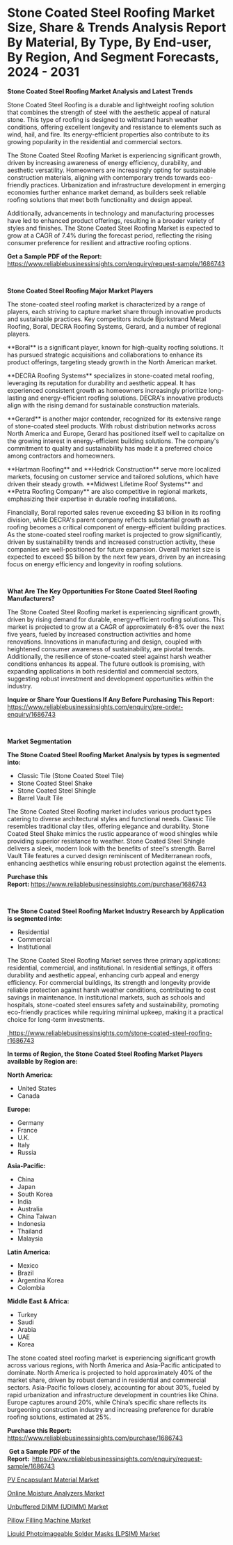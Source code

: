 <p><h1>Stone Coated Steel Roofing Market Size, Share & Trends Analysis Report By Material, By Type, By End-user, By Region, And Segment Forecasts, 2024 - 2031</h1></p><p><strong>Stone Coated Steel Roofing Market Analysis and Latest Trends</strong></p>
<p><p>Stone Coated Steel Roofing is a durable and lightweight roofing solution that combines the strength of steel with the aesthetic appeal of natural stone. This type of roofing is designed to withstand harsh weather conditions, offering excellent longevity and resistance to elements such as wind, hail, and fire. Its energy-efficient properties also contribute to its growing popularity in the residential and commercial sectors.</p><p>The Stone Coated Steel Roofing Market is experiencing significant growth, driven by increasing awareness of energy efficiency, durability, and aesthetic versatility. Homeowners are increasingly opting for sustainable construction materials, aligning with contemporary trends towards eco-friendly practices. Urbanization and infrastructure development in emerging economies further enhance market demand, as builders seek reliable roofing solutions that meet both functionality and design appeal.</p><p>Additionally, advancements in technology and manufacturing processes have led to enhanced product offerings, resulting in a broader variety of styles and finishes. The Stone Coated Steel Roofing Market is expected to grow at a CAGR of 7.4% during the forecast period, reflecting the rising consumer preference for resilient and attractive roofing options.</p></p>
<p><strong>Get a Sample PDF of the Report:&nbsp;</strong> <a href="https://www.reliablebusinessinsights.com/enquiry/request-sample/1686743?utm_campaign=48&utm_medium=2&utm_source=Github&utm_content=ia&utm_term=16102024&utm_id=stone-coated-steel-roofing">https://www.reliablebusinessinsights.com/enquiry/request-sample/1686743</a></p>
<p>&nbsp;</p>
<p><strong>Stone Coated Steel Roofing Major Market Players</strong></p>
<p><p>The stone-coated steel roofing market is characterized by a range of players, each striving to capture market share through innovative products and sustainable practices. Key competitors include Bjorkstrand Metal Roofing, Boral, DECRA Roofing Systems, Gerard, and a number of regional players.</p><p>**Boral** is a significant player, known for high-quality roofing solutions. It has pursued strategic acquisitions and collaborations to enhance its product offerings, targeting steady growth in the North American market.</p><p>**DECRA Roofing Systems** specializes in stone-coated metal roofing, leveraging its reputation for durability and aesthetic appeal. It has experienced consistent growth as homeowners increasingly prioritize long-lasting and energy-efficient roofing solutions. DECRA's innovative products align with the rising demand for sustainable construction materials.</p><p>**Gerard** is another major contender, recognized for its extensive range of stone-coated steel products. With robust distribution networks across North America and Europe, Gerard has positioned itself well to capitalize on the growing interest in energy-efficient building solutions. The company's commitment to quality and sustainability has made it a preferred choice among contractors and homeowners.</p><p>**Hartman Roofing** and **Hedrick Construction** serve more localized markets, focusing on customer service and tailored solutions, which have driven their steady growth. **Midwest Lifetime Roof Systems** and **Petra Roofing Company** are also competitive in regional markets, emphasizing their expertise in durable roofing installations.</p><p>Financially, Boral reported sales revenue exceeding $3 billion in its roofing division, while DECRA's parent company reflects substantial growth as roofing becomes a critical component of energy-efficient building practices. As the stone-coated steel roofing market is projected to grow significantly, driven by sustainability trends and increased construction activity, these companies are well-positioned for future expansion. Overall market size is expected to exceed $5 billion by the next few years, driven by an increasing focus on energy efficiency and longevity in roofing solutions.</p></p>
<p>&nbsp;</p>
<p><strong>What Are The Key Opportunities For Stone Coated Steel Roofing Manufacturers?</strong></p>
<p><p>The Stone Coated Steel Roofing market is experiencing significant growth, driven by rising demand for durable, energy-efficient roofing solutions. This market is projected to grow at a CAGR of approximately 6-8% over the next five years, fueled by increased construction activities and home renovations. Innovations in manufacturing and design, coupled with heightened consumer awareness of sustainability, are pivotal trends. Additionally, the resilience of stone-coated steel against harsh weather conditions enhances its appeal. The future outlook is promising, with expanding applications in both residential and commercial sectors, suggesting robust investment and development opportunities within the industry.</p></p>
<p><strong>Inquire or Share Your Questions If Any Before Purchasing This Report:</strong> <a href="https://www.reliablebusinessinsights.com/enquiry/pre-order-enquiry/1686743?utm_campaign=48&utm_medium=2&utm_source=Github&utm_content=ia&utm_term=16102024&utm_id=stone-coated-steel-roofing">https://www.reliablebusinessinsights.com/enquiry/pre-order-enquiry/1686743</a></p>
<p>&nbsp;</p>
<p><strong>Market Segmentation</strong></p>
<p><strong>The Stone Coated Steel Roofing Market Analysis by types is segmented into:</strong></p>
<p><ul><li>Classic Tile (Stone Coated Steel Tile)</li><li>Stone Coated Steel Shake</li><li>Stone Coated Steel Shingle</li><li>Barrel Vault Tile</li></ul></p>
<p><p>The Stone Coated Steel Roofing market includes various product types catering to diverse architectural styles and functional needs. Classic Tile resembles traditional clay tiles, offering elegance and durability. Stone Coated Steel Shake mimics the rustic appearance of wood shingles while providing superior resistance to weather. Stone Coated Steel Shingle delivers a sleek, modern look with the benefits of steel's strength. Barrel Vault Tile features a curved design reminiscent of Mediterranean roofs, enhancing aesthetics while ensuring robust protection against the elements.</p></p>
<p><strong>Purchase this Report:&nbsp;</strong><a href="https://www.reliablebusinessinsights.com/purchase/1686743?utm_campaign=48&utm_medium=2&utm_source=Github&utm_content=ia&utm_term=16102024&utm_id=stone-coated-steel-roofing">https://www.reliablebusinessinsights.com/purchase/1686743</a></p>
<p>&nbsp;</p>
<p><strong>The Stone Coated Steel Roofing Market Industry Research by Application is segmented into:</strong></p>
<p><ul><li>Residential</li><li>Commercial</li><li>Institutional</li></ul></p>
<p><p>The Stone Coated Steel Roofing Market serves three primary applications: residential, commercial, and institutional. In residential settings, it offers durability and aesthetic appeal, enhancing curb appeal and energy efficiency. For commercial buildings, its strength and longevity provide reliable protection against harsh weather conditions, contributing to cost savings in maintenance. In institutional markets, such as schools and hospitals, stone-coated steel ensures safety and sustainability, promoting eco-friendly practices while requiring minimal upkeep, making it a practical choice for long-term investments.</p></p>
<p><a href="https://www.reliablebusinessinsights.com/stone-coated-steel-roofing-r1686743?utm_campaign=48&utm_medium=2&utm_source=Github&utm_content=ia&utm_term=16102024&utm_id=stone-coated-steel-roofing">&nbsp;https://www.reliablebusinessinsights.com/stone-coated-steel-roofing-r1686743</a></p>
<p><strong>In terms of Region, the Stone Coated Steel Roofing Market Players available by Region are:</strong></p>
<p>
    <p> <strong> North America: </strong>
        <ul>
            <li>United States</li>
            <li>Canada</li>
        </ul>
        </p> 
    <p> <strong> Europe: </strong>
        <ul>
            <li>Germany</li>
            <li>France</li>
            <li>U.K.</li>
            <li>Italy</li>
            <li>Russia</li>
        </ul>
        </p> 
    <p> <strong> Asia-Pacific: </strong>
        <ul>
            <li>China</li>
            <li>Japan</li>
            <li>South Korea</li>
            <li>India</li>
            <li>Australia</li>
            <li>China Taiwan</li>
            <li>Indonesia</li>
            <li>Thailand</li>
            <li>Malaysia</li>
        </ul>
        </p> 
    <p> <strong> Latin America: </strong>
        <ul>
            <li>Mexico</li>
            <li>Brazil</li>
            <li>Argentina Korea</li>
            <li>Colombia</li>
        </ul>
        </p> 
    <p> <strong> Middle East & Africa: </strong>
        <ul>
            <li>Turkey</li>
            <li>Saudi</li>
            <li>Arabia</li>
            <li>UAE</li>
            <li>Korea</li>
        </ul>
    </p>
    </p>
<p><p>The stone coated steel roofing market is experiencing significant growth across various regions, with North America and Asia-Pacific anticipated to dominate. North America is projected to hold approximately 40% of the market share, driven by robust demand in residential and commercial sectors. Asia-Pacific follows closely, accounting for about 30%, fueled by rapid urbanization and infrastructure development in countries like China. Europe captures around 20%, while China’s specific share reflects its burgeoning construction industry and increasing preference for durable roofing solutions, estimated at 25%.</p></p>
<p><strong>Purchase this Report: </strong><a href="https://www.reliablebusinessinsights.com/purchase/1686743?utm_campaign=48&utm_medium=2&utm_source=Github&utm_content=ia&utm_term=16102024&utm_id=stone-coated-steel-roofing">https://www.reliablebusinessinsights.com/purchase/1686743</a></p>
<p>&nbsp;<strong>Get a Sample PDF of the Report:&nbsp;&nbsp;</strong><a href="https://www.reliablebusinessinsights.com/enquiry/request-sample/1686743?utm_campaign=48&utm_medium=2&utm_source=Github&utm_content=ia&utm_term=16102024&utm_id=stone-coated-steel-roofing">https://www.reliablebusinessinsights.com/enquiry/request-sample/1686743</a></p>
<p><strong></strong></p>
<p><p><a href="https://www.linkedin.com/pulse/exploring-pv-encapsulant-material-market-strategic-insights-growth-tlihf?trk=public_post_embed_feed-article-content&utm_campaign=48&utm_medium=2&utm_source=Github&utm_content=ia&utm_term=16102024&utm_id=stone-coated-steel-roofing">PV Encapsulant Material Market</a></p><p><a href="https://issuu.com/reportprime-2/docs/online-moisture-analyzers-market-si_744eab8bdccff7?utm_campaign=48&utm_medium=2&utm_source=Github&utm_content=ia&utm_term=16102024&utm_id=stone-coated-steel-roofing">Online Moisture Analyzers Market</a></p><p><a href="https://www.linkedin.com/pulse/unbuffered-dimm-udimm-value-chain-analysis-from-raw-materials-dlfgc?trk=public_post_embed_feed-article-content&utm_campaign=48&utm_medium=2&utm_source=Github&utm_content=ia&utm_term=16102024&utm_id=stone-coated-steel-roofing">Unbuffered DIMM (UDIMM) Market</a></p><p><a href="https://issuu.com/reportprime-2/docs/pillow-filling-machine-market-size-_391a9a8509efe6?utm_campaign=48&utm_medium=2&utm_source=Github&utm_content=ia&utm_term=16102024&utm_id=stone-coated-steel-roofing">Pillow Filling Machine Market</a></p><p><a href="https://github.com/Armeladukagjini693/Market-Research-Report-List-1/blob/main/liquid-photoimageable-solder-masks-lpsim-market.md?utm_campaign=48&utm_medium=2&utm_source=Github&utm_content=ia&utm_term=16102024&utm_id=stone-coated-steel-roofing">Liquid Photoimageable Solder Masks (LPSIM) Market</a></p></p>